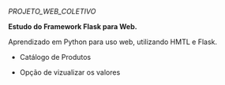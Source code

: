 *PROJETO_WEB_COLETIVO*

**Estudo do Framework Flask para Web.**

Aprendizado em Python para uso web, utilizando HMTL e Flask.

- Catálogo de Produtos
  
- Opção de vizualizar os valores
